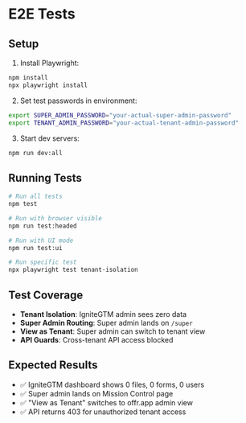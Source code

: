 # E2E Tests

## Setup

1. Install Playwright:
```bash
npm install
npx playwright install
```

2. Set test passwords in environment:
```bash
export SUPER_ADMIN_PASSWORD="your-actual-super-admin-password"
export TENANT_ADMIN_PASSWORD="your-actual-tenant-admin-password"  
```

3. Start dev servers:
```bash
npm run dev:all
```

## Running Tests

```bash
# Run all tests
npm test

# Run with browser visible
npm run test:headed

# Run with UI mode
npm run test:ui

# Run specific test
npx playwright test tenant-isolation
```

## Test Coverage

- **Tenant Isolation**: IgniteGTM admin sees zero data
- **Super Admin Routing**: Super admin lands on `/super`
- **View as Tenant**: Super admin can switch to tenant view
- **API Guards**: Cross-tenant API access blocked

## Expected Results

- ✅ IgniteGTM dashboard shows 0 files, 0 forms, 0 users
- ✅ Super admin lands on Mission Control page
- ✅ "View as Tenant" switches to offr.app admin view
- ✅ API returns 403 for unauthorized tenant access
